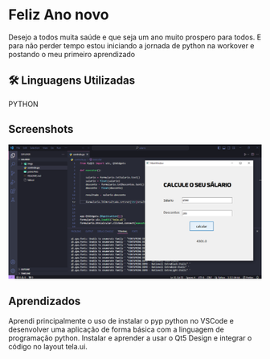 # Feliz Ano novo

Desejo a todos muita saúde e que seja um ano muito prospero para todos.
E para não perder tempo estou iniciando a jornada de python na workover e postando o meu primeiro aprendizado


## 🛠 Linguagens Utilizadas
PYTHON


## Screenshots

![App Screenshot](imgs/print.PNG)


## Aprendizados

Aprendi principalmente o uso de instalar o pyp python no VSCode e desenvolver uma aplicação de forma básica com a linguagem de programação python. Instalar e aprender a usar o Qt5 Design e integrar o código no layout tela.ui.

